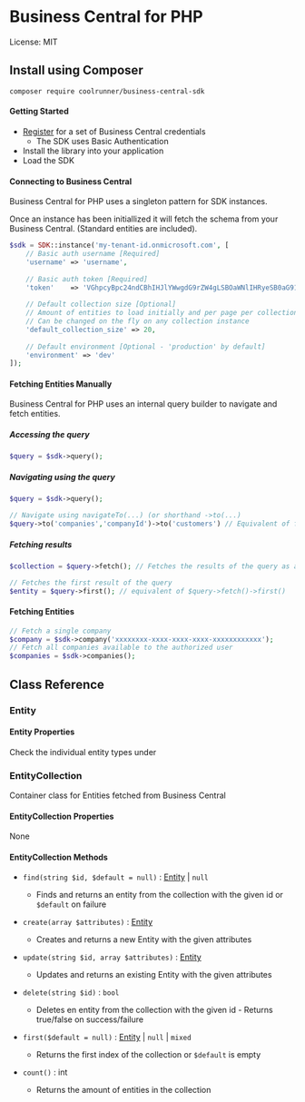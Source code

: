 # Business Central for PHP

License: MIT

## Install using Composer
`composer require coolrunner/business-central-sdk`

#### Getting Started

 - [Register](https://dynamics.microsoft.com/en-us/business-central/overview/) for a set of Business Central credentials
   - The SDK uses Basic Authentication
 - Install the library into your application
 - Load the SDK
#### Connecting to Business Central

Business Central for PHP uses a singleton pattern for SDK instances.

Once an instance has been initiallized it will fetch the schema from your Business Central. (Standard entities are included).

```php
$sdk = SDK::instance('my-tenant-id.onmicrosoft.com', [
	// Basic auth username [Required]
    'username' => 'username',
    
    // Basic auth token [Required]
    'token'    => 'VGhpcyBpc24ndCBhIHJlYWwgdG9rZW4gLSBOaWNlIHRyeSB0aG91Z2g=',
    
    // Default collection size [Optional]
    // Amount of entities to load initially and per page per collection
    // Can be changed on the fly on any collection instance
    'default_collection_size' => 20,
    
    // Default environment [Optional - 'production' by default]
    'environment' => 'dev'
]);
```

#### Fetching Entities Manually

Business Central for PHP uses an internal query builder to navigate and fetch entities.

##### Accessing the query
```php
$query = $sdk->query();
```

##### Navigating using the query
```php
$query = $sdk->query();

// Navigate using navigateTo(...) (or shorthand ->to(...)
$query->to('companies','companyId')->to('customers') // Equivalent of fetching from 'companies(companyId)/customers'
```

##### Fetching results
```php
$collection = $query->fetch(); // Fetches the results of the query as a collection

// Fetches the first result of the query 
$entity = $query->first(); // equivalent of $query->fetch()->first()
```

#### Fetching Entities

```php
// Fetch a single company
$company = $sdk->company('xxxxxxxx-xxxx-xxxx-xxxx-xxxxxxxxxxxx');
// Fetch all companies available to the authorized user
$companies = $sdk->companies();
```

## Class Reference

### Entity

#### Entity Properties

Check the individual entity types  under 

### EntityCollection
Container class for Entities fetched from Business Central

#### EntityCollection Properties

None

#### EntityCollection Methods

- `find(string $id, $default = null)` : [Entity](#class-entity) | `null`
  - Finds and returns an entity from the collection with the given id or `$default` on failure

- `create(array $attributes)` : [Entity](#class-entity)
  - Creates and returns a new Entity with the given attributes

- `update(string $id, array $attributes)` : [Entity](#class-entity)
  - Updates and returns an existing Entity with the given attributes

- `delete(string $id)` : `bool`
  - Deletes en entity from the collection with the given id - Returns true/false on success/failure

- `first($default = null)` : [Entity](#class-entity) | `null` | `mixed`
  - Returns the first index of the collection or `$default` is empty

- `count()` : int <a id="class-entitycollection-count"></a>
  - Returns the amount of entities in the collection
